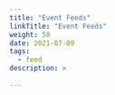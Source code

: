 ```yaml
---
title: "Event Feeds"
linkTitle: "Event Feeds"
weight: 50
date: 2021-07-09
tags:
  - feed
description: >
  
---
```



